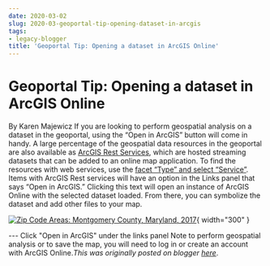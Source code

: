 ```yaml
---
date: 2020-03-02
slug: 2020-03-geoportal-tip-opening-dataset-in-arcgis
tags:
- legacy-blogger
title: 'Geoportal Tip: Opening a dataset in ArcGIS Online'
---
```


# Geoportal Tip: Opening a dataset in ArcGIS Online

By Karen Majewicz If you are looking to perform geospatial analysis on a dataset in the geoportal, using the “Open in ArcGIS” button will come in handy. A large percentage of the geospatial data resources in the geoportal are also available as [ArcGIS Rest Services](https://developers.arcgis.com/Frest/Fservices-reference/Fget-started-with-the-services-directory.htm&sa=D&sntz=1&usg=AOvVaw1lqsLS7oTpnpobIxOisos1), which are hosted streaming datasets that can be added to an online map application. To find the resources with web services, use the [facet “Type” and select “Service”](https://geo.btaa.org/F%3Ff/55Bdc_type_sm/55D/55B/55D%3DService&sa=D&sntz=1&usg=AOvVaw0t8u9zrGBiFw-MmSlZwjgF). Items with ArcGIS Rest services will have an option in the Links panel that says “Open in ArcGIS.” Clicking this text will open an instance of ArcGIS <!-- more --> Online with the selected dataset loaded. From there, you can symbolize the dataset and add other files to your map. 

[![Zip Code Areas: Montgomery County, Maryland, 2017](https://blogger.googleusercontent.com/img/b/R29vZ2xl/AVvXsEi8bUCqIUvgaKwC59RSB5Tjm71BWT02MLW9V2jB5HGFXTEJFSDDGEXhhQPvZz0VF1m2ur7c68heJuwJZ9JqzWEaJ7lzIIWrXKuUerLWLpdgl07qUHOrl5o5CFMnNXeaqG_thO7GgIzdVrolpAIy3dC9dmI-4bl6bzb_6ZrVYbXnngES0_lY0cgmHd5ZXA/w640-h368/MD.jpg)](https://blogger.googleusercontent.com/img/b/R29vZ2xl/AVvXsEi8bUCqIUvgaKwC59RSB5Tjm71BWT02MLW9V2jB5HGFXTEJFSDDGEXhhQPvZz0VF1m2ur7c68heJuwJZ9JqzWEaJ7lzIIWrXKuUerLWLpdgl07qUHOrl5o5CFMnNXeaqG_thO7GgIzdVrolpAIy3dC9dmI-4bl6bzb_6ZrVYbXnngES0_lY0cgmHd5ZXA/s1029/MD.jpg){ width="300" }

 --- Click "Open in ArcGIS" under the links panel Note to perform geospatial analysis or to save the map, you will need to log in or create an account with ArcGIS Online.*This was originally posted on blogger [here](https://geobtaa.blogspot.com/2020/03/geoportal-tip-opening-dataset-in-arcgis.html)*.

